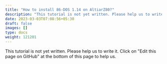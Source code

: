 ```yaml
---
title: "How to install 86-DOS 1.14 on AltiarZ80?"
description: "This tutorial is not yet written. Please help us to write it. Click on 'Edit this page on GitHub' at the bottom of this page to help us."
date: 2023-03-03T07:08:56+05:30
draft: false
images: []
type: docs
weight: 121201
---
```


This tutorial is not yet written. Please help us to write it. Click on "Edit this page on GitHub" at the bottom of this page to help us.
